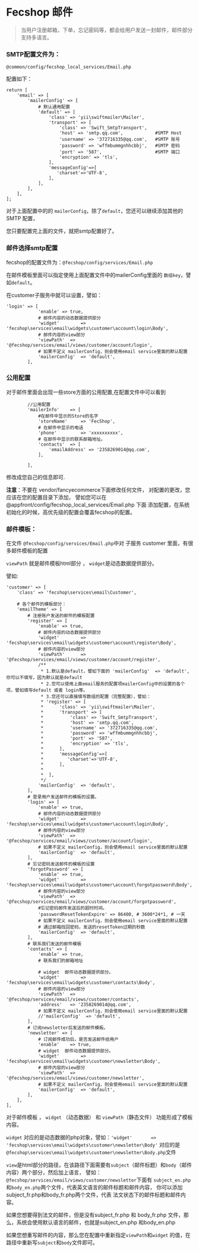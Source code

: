 Fecshop 邮件
============

> 当用户注册邮箱，下单，忘记密码等，都会给用户发送一封邮件，邮件部分
> 支持多语言。

### SMTP配置文件为：

`@common/config/fecshop_local_services/Email.php`

配置如下：

```
return [
	'email' => [
		'mailerConfig' => [
			# 默认通用配置
			'default' => [
				'class' => 'yii\swiftmailer\Mailer',
				'transport' => [
					'class' => 'Swift_SmtpTransport',
					'host' => 'smtp.qq.com',			#SMTP Host
					'username' => '372716335@qq.com',   #SMTP 账号
					'password' => 'wffmbummgnhhcbbj',	#SMTP 密码
					'port' => '587',					#SMTP 端口
					'encryption' => 'tls',
				],
				'messageConfig'=>[  
				   'charset'=>'UTF-8',  
				], 
			],
        ],
	],
];
```

对于上面配置中的的 `mailerConfig`，除了`default`，您还可以继续添加其他的SMTP
配置，

您只要配置完上面的文件，就把smtp配置好了。

### 邮件选择smtp配置

fecshop的配置文件为：`@fecshop/config/services/Email.php`

在邮件模板里面可以指定使用上面配置文件中的mailerConfig里面的
`数组key`，譬如`default`。

在customer子服务中就可以设置，譬如：

```
'login' => [
			'enable' => true,
			# 邮件内容的动态数据提供部分
			'widget'		=> 'fecshop\services\email\widgets\customer\account\login\Body',
			# 邮件内容的view部分
			'viewPath' 	=> '@fecshop/services/email/views/customer/account/login',
			# 如果不定义 mailerConfig，则会使用email service里面的默认配置
			'mailerConfig'  => 'default',
		],
```


### 公用配置

对于邮件里面会出现一些store方面的公用配置,在配置文件中可以看到

```
		//公用配置
		'mailerInfo'	=> [
			#在邮件中显示的Store的名字
			'storeName' 	=> 'FecShop',
			# 在邮件中显示的电话
			'phone'			=> 'xxxxxxxxxx',
			# 在邮件中显示的联系邮箱地址。
			'contacts'	=> [
				'emailAddress' => '2358269014@qq.com',
			],
			
		],
```

修改成您自己的信息即可.

**注意**：不要在 vendor/fancyecommerce下面修改任何文件，
对配置的更改，您应该在您的配置目录下添加，
譬如您可以在 @appfront/config/fecshop_local_services/Email.php 下面
添加配置，在系统初始化的时候，高优先级的配置会覆盖fecshop的配置。

### 邮件模板：

在文件 `@fecshop/config/services/Email.php`中对
子服务 customer 里面，有很多邮件模板的配置

`viewPath` 就是邮件模板html部分 ， `widget`是动态数据提供部分。

譬如:

```
'customer' => [
	'class' => 'fecshop\services\email\Customer',
	
	# 各个邮件的模板部分：
	'emailTheme' => [
		# 注册账户发送的邮件的模板配置
		'register' => [
			'enable' => true,
			# 邮件内容的动态数据提供部分
			'widget'		=> 'fecshop\services\email\widgets\customer\account\register\Body',
			# 邮件内容的view部分
			'viewPath' 		=> '@fecshop/services/email/views/customer/account/register',
			/**
			 * 1.默认是default，譬如下面的 'mailerConfig'  => 'default',你可以不填写，因为默认就是default
			 * 2.您可以使用上面email服务的配置项mailerConfig中的设置的各个项，譬如填写default 或者 login等。
			 * 3.您还可以直接填写数组的配置（完整配置），譬如：
			 * 'register' => [
			 *		'class' => 'yii\swiftmailer\Mailer',
			 *		'transport' => [
			 *			'class' => 'Swift_SmtpTransport',
			 *			'host' => 'smtp.qq.com',
			 *			'username' => '372716335@qq.com',
			 *			'password' => 'wffmbummgnhhcbbj',
			 *			'port' => '587',
			 *			'encryption' => 'tls',
			 *		],
			 *		'messageConfig'=>[  
			 *		   'charset'=>'UTF-8',  
			 *		], 
			 *		
			 *	],
			 */
			'mailerConfig'  => 'default',
		],
		# 登录用户发送邮件的模板的设置。
		'login' => [
			'enable' => true,
			# 邮件内容的动态数据提供部分
			'widget'		=> 'fecshop\services\email\widgets\customer\account\login\Body',
			# 邮件内容的view部分
			'viewPath' 	=> '@fecshop/services/email/views/customer/account/login',
			# 如果不定义 mailerConfig，则会使用email service里面的默认配置
			'mailerConfig'  => 'default',
		],
		# 忘记密码发送邮件的模板的设置
		'forgotPassword' => [
			'enable' => true,
			'widget'		=> 'fecshop\services\email\widgets\customer\account\forgotpassword\Body',
			# 邮件内容的view部分
			'viewPath' 	=> '@fecshop/services/email/views/customer/account/forgotpassword',
			#忘记密码邮件发送后的超时时间。
			'passwordResetTokenExpire' => 86400, # 3600*24*1, # 一天
			# 如果不定义 mailerConfig，则会使用email service里面的默认配置
			# 通过邮箱找回密码，发送的resetToken过期的秒数
			'mailerConfig'  => 'default',
		],
		# 联系我们发送的邮件模板
		'contacts' => [
			'enable' => true,
			# 联系我们的邮箱地址
			
			# widget  邮件动态数据提供部分。
			'widget'		=> 'fecshop\services\email\widgets\customer\contacts\Body',
			# 邮件内容的view部分
			'viewPath' 	=> '@fecshop/services/email/views/customer/contacts',
			'address'	=> '2358269014@qq.com',
			# 如果不定义 mailerConfig，则会使用email service里面的默认配置
			//'mailerConfig'  => 'default',
		],
		# 订阅newsletter后发送的邮件模板。
		'newsletter' => [
			# 订阅邮件成功后，是否发送邮件给用户
			'enable'	=> true,
			# widget  邮件动态数据提供部分。
			'widget'		=> 'fecshop\services\email\widgets\customer\newsletter\Body',
			# 邮件内容的view部分
			'viewPath' 	=> '@fecshop/services/email/views/customer/newsletter',
			# 如果不定义 mailerConfig，则会使用email service里面的默认配置
			'mailerConfig'  => 'default',
		],
	],
],
```

对于邮件模板 ， `widget` （动态数据） 和 `viewPath`（静态文件）
功能形成了模板内容。

`widget` 对应的是动态数据的php对象，譬如：` 'widget'		=> 'fecshop\services\email\widgets\customer\newsletter\Body' `
对应的是`@fecshop\services\email\widgets\customer\newsletter\Body.php`文件

`view`是html部分的路径，在该路径下面需要有`subject`（邮件标题）和`body`（邮件内容）两个部分，然后加上语言，
譬如：`@fecshop/services/email/views/customer/newsletter`下面有
`subject_en.php`和`body_en.php`两个文件，代表英文语言的邮件标题和邮件内容，
你可以添加subject_fr.php和body_fr.php两个文件，代表
法文状态下的邮件标题和邮件内容。

如果您想要得到法文的邮件，但是没有subject_fr.php 和 body_fr.php
文件，那么，系统会使用默认语言的邮件，也就是subject_en.php
和body_en.php

如果您想重写邮件的内容，那么您在配置中重新指定`viewPath`和`widget`
的值，在路径中重新写`subject`和`body`文件即可。












































